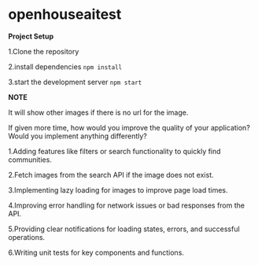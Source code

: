
# openhouseaitest

**Project Setup**

1.Clone the repository

2.install dependencies
`npm install`

3.start the development server
`npm start`


**NOTE**

It will show other images if there is no url for the image.

If given more time, how would you improve the quality of your application? Would you implement anything differently? 

1.Adding features like filters or search functionality to quickly find communities.

2.Fetch images from the search API if the image does not exist.

3.Implementing lazy loading for images to improve page load times.

4.Improving error handling for network issues or bad responses from the API.

5.Providing clear notifications for loading states, errors, and successful operations.

6.Writing unit tests for key components and functions.

